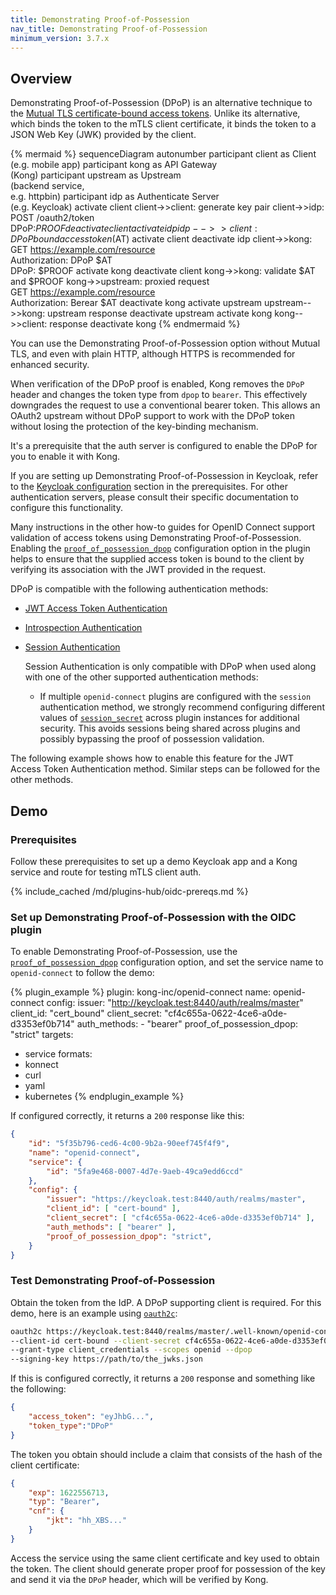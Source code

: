 ```yaml
---
title: Demonstrating Proof-of-Possession
nav_title: Demonstrating Proof-of-Possession
minimum_version: 3.7.x
---
```


## Overview

Demonstrating Proof-of-Possession (DPoP) is an alternative technique to the 
[Mutual TLS certificate-bound access tokens](/hub/kong-inc/openid-connect/how-to/client-authentication/mtls/). 
Unlike its alternative, which binds the token to the mTLS client certificate, it binds the token to a JSON Web Key (JWK) provided by the client.

<!--vale off-->
{% mermaid %}
sequenceDiagram
    autonumber
    participant client as Client <br>(e.g. mobile app)
    participant kong as API Gateway <br>(Kong)
    participant upstream as Upstream <br>(backend service,<br> e.g. httpbin)
    participant idp as Authenticate Server <br>(e.g. Keycloak)
    activate client
    client->>client: generate key pair
    client->>idp: POST /oauth2/token<br>DPoP:$PROOF
    deactivate client
    activate idp
    idp-->>client: DPoP bound access token ($AT)
    activate client
    deactivate idp
    client->>kong: GET https://example.com/resource<br>Authorization: DPoP $AT<br>DPoP: $PROOF
    activate kong
    deactivate client
    kong->>kong: validate $AT and $PROOF
    kong->>upstream: proxied request <br> GET https://example.com/resource<br>Authorization: Berear $AT
    deactivate kong
    activate upstream
    upstream-->>kong: upstream response
    deactivate upstream
    activate kong
    kong-->>client: response
    deactivate kong
{% endmermaid %}
<!--vale on-->

You can use the Demonstrating Proof-of-Possession option without Mutual TLS, and even with plain HTTP, although HTTPS is recommended for enhanced security.

When verification of the DPoP proof is enabled, Kong removes the `DPoP` header and changes the token type from `dpop` to `bearer`.
This effectively downgrades the request to use a conventional bearer token.
This allows an OAuth2 upstream without DPoP support to work with the DPoP token without losing the protection of the key-binding mechanism.

It's a prerequisite that the auth server is configured to enable the DPoP for you to enable it with Kong.

If you are setting up Demonstrating Proof-of-Possession in Keycloak, refer to the [Keycloak configuration](#prerequisites) section in the prerequisites.
For other authentication servers, please consult their specific documentation to configure this functionality.

Many instructions in the other how-to guides for OpenID Connect support validation of access tokens using Demonstrating Proof-of-Possession.
Enabling the [`proof_of_possession_dpop`](/hub/kong-inc/openid-connect/configuration/#config-proof_of_possession_dpop) configuration option in the plugin helps to ensure that the supplied access token
is bound to the client by verifying its association with the JWT provided in the request.

DPoP is compatible with the following authentication methods:

- [JWT Access Token Authentication](/hub/kong-inc/openid-connect/how-to/authentication/jwt-access-token/)
- [Introspection Authentication](/hub/kong-inc/openid-connect/how-to/authentication/introspection/)
- [Session Authentication](/hub/kong-inc/openid-connect/how-to/authentication/session/)

   Session Authentication is only compatible with DPoP when used along with one of the other supported authentication methods:

    * If multiple `openid-connect` plugins are configured with the `session` authentication method, we strongly recommend configuring different values of [`session_secret`](/hub/kong-inc/openid-connect/configuration/#config-session_secret) across plugin instances for additional security. This avoids sessions being shared across plugins and possibly bypassing the proof of possession validation.

The following example shows how to enable this feature for the JWT Access Token Authentication method. Similar steps can be followed for the other methods.

## Demo
### Prerequisites

Follow these prerequisites to set up a demo Keycloak app and a Kong service and route for testing mTLS client auth.

{% include_cached /md/plugins-hub/oidc-prereqs.md %}

### Set up Demonstrating Proof-of-Possession with the OIDC plugin

To enable Demonstrating Proof-of-Possession, use the [`proof_of_possession_dpop`](/hub/kong-inc/openid-connect/configuration/#config-proof_of_possession_dpop) configuration option,
and set the service name to `openid-connect` to follow the demo:

<!-- vale off -->
{% plugin_example %}
plugin: kong-inc/openid-connect
name: openid-connect
config:
  issuer: "http://keycloak.test:8440/auth/realms/master"
  client_id: "cert_bound"
  client_secret: "cf4c655a-0622-4ce6-a0de-d3353ef0b714"
  auth_methods:
    - "bearer"
  proof_of_possession_dpop: "strict"
targets:
  - service
formats:
  - konnect
  - curl
  - yaml
  - kubernetes
{% endplugin_example %}
<!-- vale on -->

If configured correctly, it returns a `200` response like this:


```json
{
    "id": "5f35b796-ced6-4c00-9b2a-90eef745f4f9",
    "name": "openid-connect",
    "service": {
        "id": "5fa9e468-0007-4d7e-9aeb-49ca9edd6ccd"
    },
    "config": {
        "issuer": "https://keycloak.test:8440/auth/realms/master",
        "client_id": [ "cert-bound" ],
        "client_secret": [ "cf4c655a-0622-4ce6-a0de-d3353ef0b714" ],
        "auth_methods": [ "bearer" ],
        "proof_of_possession_dpop": "strict",
    }
}
```

### Test Demonstrating Proof-of-Possession

Obtain the token from the IdP. A DPoP supporting client is required. For this demo, here is an example using [`oauth2c`](https://github.com/cloudentity/oauth2c.git):

```bash
oauth2c https://keycloak.test:8440/realms/master/.well-known/openid-configuration \
--client-id cert-bound --client-secret cf4c655a-0622-4ce6-a0de-d3353ef0b714       \
--grant-type client_credentials --scopes openid --dpop                            \
--signing-key https://path/to/the_jwks.json
```

If this is configured correctly, it returns a `200` response and something like the following:
```json
{
    "access_token": "eyJhbG...",
    "token_type":"DPoP"
}
```

The token you obtain should include a claim that consists of the hash of the client certificate:
```json
{
    "exp": 1622556713,
    "typ": "Bearer",
    "cnf": {
        "jkt": "hh_XBS..."
    }
}
```

Access the service using the same client certificate and key used to obtain the token.
The client should generate proper proof for possession of the key and send it via the `DPoP` header, which will be verified by Kong.
